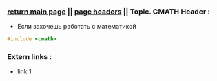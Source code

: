 ### [return main page](../../README.md) || [page headers](PAGE_HEADERS.md) || Topic. CMATH Header :

* Если захочешь работать с математикой
```cpp
#include <cmath>
```

### Extern links :
* link 1
